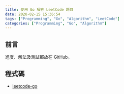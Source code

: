 ```yaml
---
title: 使用 Go 解答 LeetCode 題目
date: 2020-02-15 15:36:54
tags: ["Programming", "Go", "Algorithm", "LeetCode"]
categories: ["Programming", "Go", "Algorithm"]
---
```


## 前言

進度、解法及測試都放在 GitHub。

## 程式碼

- [leetcode-go](https://github.com/memochou1993/leetcode-go)

